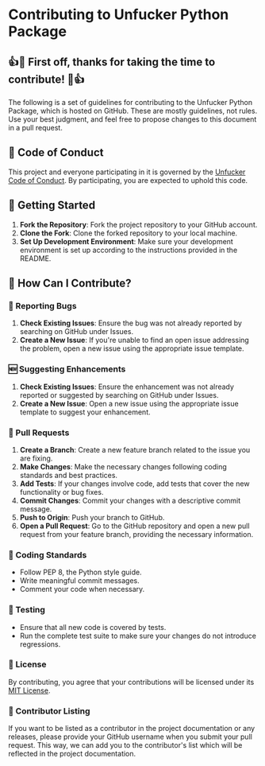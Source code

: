 # Contributing to Unfucker Python Package

## 👍🎉 First off, thanks for taking the time to contribute! 🎉👍

The following is a set of guidelines for contributing to the Unfucker Python Package, which is hosted on GitHub. These are mostly guidelines, not rules. Use your best judgment, and feel free to propose changes to this document in a pull request.

## 🌳 Code of Conduct

This project and everyone participating in it is governed by the [Unfucker Code of Conduct](./CODE_OF_CONDUCT.md). By participating, you are expected to uphold this code.

## 🚀 Getting Started

1. **Fork the Repository**: Fork the project repository to your GitHub account.
1. **Clone the Fork**: Clone the forked repository to your local machine.
1. **Set Up Development Environment**: Make sure your development environment is set up according to the instructions provided in the README.

## 🌟 How Can I Contribute?

### 🐞 Reporting Bugs

1. **Check Existing Issues**: Ensure the bug was not already reported by searching on GitHub under Issues.
1. **Create a New Issue**: If you're unable to find an open issue addressing the problem, open a new issue using the appropriate issue template.

### 🆕 Suggesting Enhancements

1. **Check Existing Issues**: Ensure the enhancement was not already reported or suggested by searching on GitHub under Issues.
1. **Create a New Issue**: Open a new issue using the appropriate issue template to suggest your enhancement.

### 📜 Pull Requests

1. **Create a Branch**: Create a new feature branch related to the issue you are fixing.
1. **Make Changes**: Make the necessary changes following coding standards and best practices.
1. **Add Tests**: If your changes involve code, add tests that cover the new functionality or bug fixes.
1. **Commit Changes**: Commit your changes with a descriptive commit message.
1. **Push to Origin**: Push your branch to GitHub.
1. **Open a Pull Request**: Go to the GitHub repository and open a new pull request from your feature branch, providing the necessary information.

### 🎨 Coding Standards

-   Follow PEP 8, the Python style guide.
-   Write meaningful commit messages.
-   Comment your code when necessary.

### 🧪 Testing

-   Ensure that all new code is covered by tests.
-   Run the complete test suite to make sure your changes do not introduce regressions.

### 📃 License

By contributing, you agree that your contributions will be licensed under its [MIT License](./LICENSE).

### 📜 Contributor Listing

If you want to be listed as a contributor in the project documentation or any releases, please provide your GitHub username when you submit your pull request. This way, we can add you to the contributor's list which will be reflected in the project documentation.
